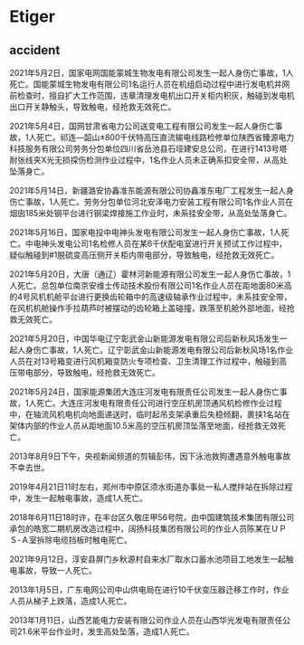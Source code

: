 # Etiger

## accident

2021年5月2日，国家电网国能蒙城生物发电有限公司发生一起人身伤亡事故，1人死亡。国能蒙城生物发电有限公司1名运行人员在机组启动过程中进行发电机并网前检查时，擅自扩大工作范围，违章清理发电机出口开关柜内积灰，触碰到发电机出口开关静触头，导致触电，经抢救无效死亡。

2021年5月4日，国网甘肃省电力公司送变电工程有限公司发生一起人身伤亡事故，1人死亡。祁连—韶山±800千伏特高压直流输电线路检修单位陕西省臻源电力科技服务有限公司劳务分包单位四川省岳池县石垭建安总公司，在进行1413号塔耐张线夹X光无损探伤检测作业过程中，1名作业人员未正确系扣安全带，从高处坠落身亡。

2021年5月14日，新疆潞安协鑫准东能源有限公司协鑫准东电厂工程发生一起人身伤亡事故，1人死亡。劳务分包单位河北安泽电力安装工程有限公司1名作业人员在烟囱185米处钢平台进行钢梁焊接施工作业时，未系挂安全带，从高处坠落身亡。

2021年5月16日，国家电投中电神头发电有限公司发生一起人身伤亡事故，1人死亡。中电神头发电公司1名检修人员在某6千伏配电室进行开关预试工作过程中，疑似触碰到#1脱硫变高压侧开关柜内带电部分，导致触电，经抢救无效死亡。

2021年5月20日，大唐（通辽）霍林河新能源有限公司发生一起人身伤亡事故，1人死亡。总包单位南京安维士传动技术股份有限公司1名作业人员在距地面80米高的4号风机机舱平台进行更换齿轮箱中的高速级轴承作业过程中，未系挂安全带，在风机机舱操作手拉葫芦时被摆动的齿轮箱上盖碰撞，跌落至机舱外部地面，经抢救无效死亡。

2021年5月20日，中国华电辽宁彰武金山新能源发电有限公司后新秋风场发生一起人身伤亡事故，1人死亡。辽宁彰武金山新能源发电有限公司后新秋风场1名作业人员在对13号箱变进行风机箱变防火专项检查、卫生清理工作过程中，触碰到高压带电部分，导致触电，经抢救无效死亡。

2021年5月24日，国家能源集团大连庄河发电有限责任公司发生一起人身伤亡事故，1人死亡。大连庄河发电有限责任公司进行空压机房顶通风机检修作业过程中，在轴流风机电机向地面递送时，临时起吊支架承重后失稳倾翻，裹挟1名站在架体内部的作业人员从距地面10.5米高的空压机房顶坠落至地面，经抢救无效死亡。

2013年8月9日下午，央视新闻频道的剪辑彭伟，因下泳池救狗遭遇意外触电事故不幸去世。

2019年4月21日11时左右，郑州市中原区须水街道办事处一私人搅拌站在拆除过程中，发生一起触电事故，造成1人死亡。

2018年6月11日18时许，在丰台区久敬庄甲56号院，由中国建筑技术集团有限公司承包的皓宽二期机房改造过程中，阔扬科技集团有限公司的作业人员陈某在ＵＰＳ-Ａ室拆除电缆挡板时触电死亡。

2021年9月12日，淳安县屏门乡秋源村自来水厂取水口蓄水池项目工地发生一起触电事故，导致一人死亡。

2013年1月5日，广东电网公司中山供电局在进行10千伏变压器迁移工作时，作业人员从梯子上跌落，造成1人死亡。

2013年1月11日，山西艺能电力安装有限公司作业人员在山西华光发电有限责任公司21.6米平台作业时，发生高处坠落，造成1人死亡。

